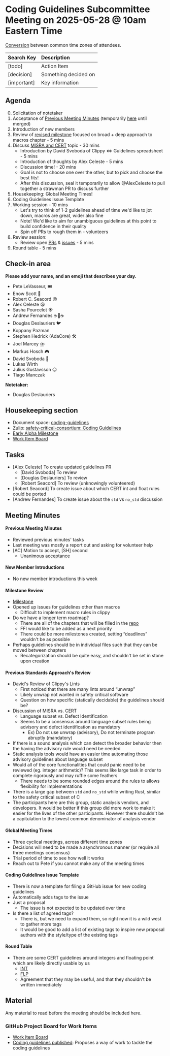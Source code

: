 # Coding Guidelines Subcommittee Meeting on 2025-05-28 @ 10am Eastern Time

[Conversion](https://www.worldtimebuddy.com/?qm=1&lid=5,100,2643743,12,1850147&h=5&date=2025-5-28&sln=10-11&hf=1) between common time zones of attendees.

| Search Key | Description |
| :---- | :---- |
| \[todo\] | Action Item |
| \[decision\] | Something decided on |
| \[important\] | Key information |

## Agenda

0. Solicitation of notetaker
1. Acceptance of [Previous Meeting Minutes](https://github.com/rustfoundation/safety-critical-rust-consortium/blob/main/subcommittee/coding-guidelines/meetings/2025-05-21/minutes.md) (temporarily [here](https://github.com/rustfoundation/safety-critical-rust-consortium/blob/d0ff8936cba544bfc6daf539497a21baee5f7e80/subcommittee/coding-guidelines/meetings/2025-05-21/minutes.md) until merged)
2. Introduction of new members
3. Review of [revised milestone](https://github.com/rustfoundation/safety-critical-rust-coding-guidelines/milestone/1) focused on broad \+ deep approach to macros chapter \- 5 mins
4. Discuss [MISRA and CERT](https://github.com/rustfoundation/safety-critical-rust-coding-guidelines/issues/75) topic \- 30 mins
   * Introduction by David Svoboda of Clippy \<=\> Guidelines spreadsheet \- 5 mins
   * Introduction of thoughts by Alex Celeste \- 5 mins
   * Discussion time\! \- 20 mins
   * Goal is not to choose one over the other, but to pick and choose the best fits\!
   * After this discussion, seal it temporarily to allow @AlexCeleste to pull together a strawman PR to discuss further
5. Housekeeping: Global Meeting Times\!
6. Coding Guidelines Issue Template
7. Working session \- 10 mins
   * Let's try to think of 1-2 guidelines ahead of time we'd like to jot down, macros are great, wider also fine
   * Note\! We'd like to aim for unambiguous guidelines at this point to build confidence in their quality
   * Spin off PRs to rough them in \- volunteers
8. Review session:
   * Review open [PRs](https://github.com/rustfoundation/safety-critical-rust-coding-guidelines/pulls) & [issues](https://github.com/rustfoundation/safety-critical-rust-coding-guidelines/issues) \- 5 mins
9. Round table \- 5 mins

## Check-in area

**Please add your name, and an emoji that describes your day.**

* Pete LeVasseur, 🎟️
* Enow Scott 🥱
* Robert C. Seacord 😣
* Alex Celeste 😪
* Sasha Pourcelot ☀️
* Andrew Fernandes ☕🥱☕
* Douglas Deslauriers 🐦
* Koppany Pazman
* Stephen Hedrick (AdaCore) 🛠️
* Joel Marcey ⛈️
* Markus Hosch 🎮
* David Svoboda 🙂
* Lukas Wirth
* Julius Gustavsson 😐
* Tiago Manczak

**Notetaker:**

* Douglas Deslauriers

## Housekeeping section

* Document space: [coding-guidelines](https://github.com/rustfoundation/safety-critical-rust-consortium/tree/main/subcommittee/coding-guidelines)
* Zulip: [safety-critical-consortium: Coding Guidelines](https://rust-lang.zulipchat.com/#narrow/channel/445688-safety-critical-consortium/topic/Coding.20Guidelines)
* [Early Alpha Milestone](https://github.com/rustfoundation/safety-critical-rust-coding-guidelines/milestone/1)
* [Work Item Board](https://github.com/orgs/rustfoundation/projects/1)

## Tasks

* \[Alex Celeste\] To create updated guidelines PR
  * \[David Svoboda\] To review
  * \[Douglas Deslauriers\] To review
  * \[Robert Seacord\] To review (unknowingly volunteered)
* \[Robert Seacord\] To create issue about which CERT int and float rules could be ported
* \[Andrew Fernandes\] To create issue about the `std` vs `no_std` discussion

## Meeting Minutes

#### Previous Meeting Minutes

* Reviewed previous minutes' tasks
* Last meeting was mostly a report out and asking for volunteer help
* \[AC\] Motion to accept, \[SH\] second
  * Unanimous acceptance

#### New Member Introductions

* No new member introductions this week

#### Milestone Review

* [Milestone](https://github.com/rustfoundation/safety-critical-rust-coding-guidelines/milestone/1)
* Opened up issues for guidelines other than macros
  * Difficult to implement macro rules in clippy
* Do we have a longer term roadmap?
  * There are all of the chapters that will be filled in the [repo](https://github.com/rustfoundation/safety-critical-rust-coding-guidelines/tree/main/src/coding-guidelines)
  * FFI would like to be added as a next priority
  * There could be more milestones created, setting “deadlines” wouldn't be as possible
* Perhaps guidelines should be in individual files such that they can be moved between chapters
  * Recategorization should be quite easy, and shouldn't be set in stone upon creation

#### Previous Standards Approach's Review

* David's Review of Clippy's Lints
  * First noticed that there are many lints around “unwrap”
  * Likely unwrap not wanted in safety critical software
  * Question on how specific (statically decidable) the guidelines should be?
* Discussion of MISRA vs. CERT
  * Language subset vs. Defect Identification
  * Seems to be a consensus around language subset rules being advisory and defect identification as mandatory
    * Ex) Do not use unwrap (advisory), Do not terminate program abruptly (mandatory)
* If there is a sound analysis which can detect the broader behavior then the having the advisory rule would need be needed
* Static analysis tools would have an easier time automating those advisory guidelines about language subset
* Would all of the core functionalities that could panic need to be reviewed (eg. integer arithmetic)? This seems like large task in order to complete rigorously and may ruffle some feathers
  * There needs to be some rounded edges around the rules to allows flexibility for implementations
* There is a large gap between `std` and `no_std` while writing Rust, similar to the safety critical subset of C
* The participants here are this group, static analysis vendors, and developers. It would be better if this group did more work to make it easier for the lives of the other participants. However there shouldn't be a capitulation to the lowest common denominator of analysis vendor

#### Global Meeting Times

* Three cyclical meetings, across different time zones
* Decisions will need to be made a asynchronous manner (or require all three meetings consensus)
* Trial period of time to see how well it works
* Reach out to Pete if you cannot make any of the meeting times

#### Coding Guidelines Issue Template

* There is now a template for filing a GitHub issue for new coding guidelines
* Automatically adds tags to the issue
* Just a proposal
  * The issue is not expected to be updated over time
* Is there a list of agreed tags?
  * There is, but we need to expand them, so right now it is a wild west to gather more tags
  * It would be good to add a list of existing tags to inspire new proposal authors with the style/type of the existing tags

#### Round Table

* There are some CERT guidelines around integers and floating point which are likely directly usable by us
  * [INT](https://wiki.sei.cmu.edu/confluence/pages/viewpage.action?pageId=87152052)
  * [FLP](https://wiki.sei.cmu.edu/confluence/pages/viewpage.action?pageId=87152181)
  * Agreement that they may be useful, and that they shouldn't be written immediately

## Material

Any material to read before the meeting should be included here.

### GitHub Project Board for Work Items

* [Work Item Board](https://github.com/orgs/rustfoundation/projects/1)
* [Coding guidelines published](https://github.com/rustfoundation/safety-critical-rust-consortium/issues/188#issue-2869798433): Proposes a way of work to tackle the coding guidelines
